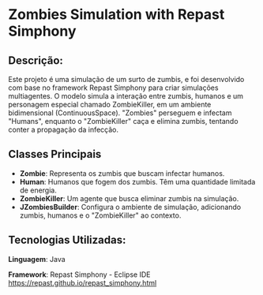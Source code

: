 # Zombies Simulation with Repast Simphony

## Descrição:
Este projeto é uma simulação de um surto de zumbis, e foi desenvolvido com base no framework Repast Simphony para criar simulações multiagentes.
O modelo simula a interação entre zumbis, humanos e um personagem especial chamado ZombieKiller, em um ambiente bidimensional (ContinuousSpace).
"Zombies" perseguem e infectam "Humans", enquanto o "ZombieKiller" caça e elimina zumbis, tentando conter a propagação da infecção.

## Classes Principais

- **Zombie**: Representa os zumbis que buscam infectar humanos.
- **Human**: Humanos que fogem dos zumbis. Têm uma quantidade limitada de energia.
- **ZombieKiller**: Um agente que busca eliminar zumbis na simulação.
- **JZombiesBuilder**: Configura o ambiente de simulação, adicionando zumbis, humanos e o "ZombieKiller" ao contexto.


## Tecnologias Utilizadas:
**Linguagem**: Java

**Framework**: Repast Simphony - Eclipse IDE
https://repast.github.io/repast_simphony.html

